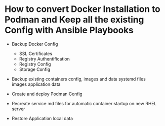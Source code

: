 # How to convert Docker Installation to Podman and Keep all the existing Config with Ansible Playbooks

* Backup Docker Config
  * SSL Certificates
  * Registry Authentification
  * Registry Config
  * Storage Config
* Backup existing containers config, images and data
  systemd files
  images
  application data
  
* Create and deploy Podman Config
* Recreate service md files for automatic container startup on new RHEL server
* Restore Application local data
